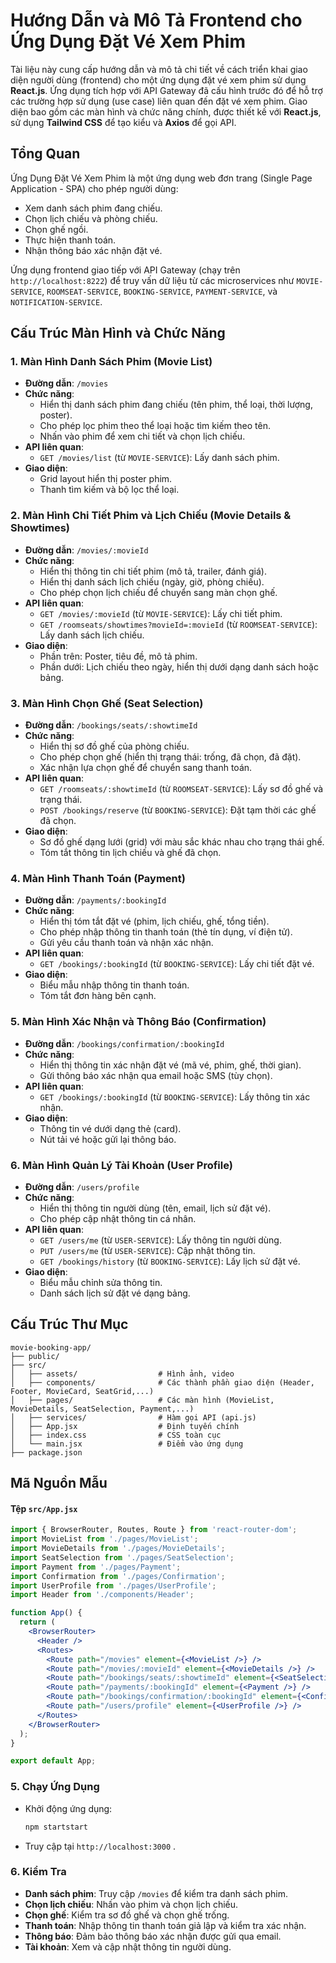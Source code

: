 # Hướng Dẫn và Mô Tả Frontend cho Ứng Dụng Đặt Vé Xem Phim

Tài liệu này cung cấp hướng dẫn và mô tả chi tiết về cách triển khai giao diện người dùng (frontend) cho một ứng dụng đặt vé xem phim sử dụng **React.js**. Ứng dụng tích hợp với API Gateway đã cấu hình trước đó để hỗ trợ các trường hợp sử dụng (use case) liên quan đến đặt vé xem phim. Giao diện bao gồm các màn hình và chức năng chính, được thiết kế với **React.js**, sử dụng **Tailwind CSS** để tạo kiểu và **Axios** để gọi API.

## Tổng Quan

Ứng Dụng Đặt Vé Xem Phim là một ứng dụng web đơn trang (Single Page Application - SPA) cho phép người dùng:
- Xem danh sách phim đang chiếu.
- Chọn lịch chiếu và phòng chiếu.
- Chọn ghế ngồi.
- Thực hiện thanh toán.
- Nhận thông báo xác nhận đặt vé.

Ứng dụng frontend giao tiếp với API Gateway (chạy trên `http://localhost:8222`) để truy vấn dữ liệu từ các microservices như `MOVIE-SERVICE`, `ROOMSEAT-SERVICE`, `BOOKING-SERVICE`, `PAYMENT-SERVICE`, và `NOTIFICATION-SERVICE`.

## Cấu Trúc Màn Hình và Chức Năng

### 1. Màn Hình Danh Sách Phim (Movie List)
- **Đường dẫn**: `/movies`
- **Chức năng**:
    - Hiển thị danh sách phim đang chiếu (tên phim, thể loại, thời lượng, poster).
    - Cho phép lọc phim theo thể loại hoặc tìm kiếm theo tên.
    - Nhấn vào phim để xem chi tiết và chọn lịch chiếu.
- **API liên quan**:
    - `GET /movies/list` (từ `MOVIE-SERVICE`): Lấy danh sách phim.
- **Giao diện**:
    - Grid layout hiển thị poster phim.
    - Thanh tìm kiếm và bộ lọc thể loại.

### 2. Màn Hình Chi Tiết Phim và Lịch Chiếu (Movie Details & Showtimes)
- **Đường dẫn**: `/movies/:movieId`
- **Chức năng**:
    - Hiển thị thông tin chi tiết phim (mô tả, trailer, đánh giá).
    - Hiển thị danh sách lịch chiếu (ngày, giờ, phòng chiếu).
    - Cho phép chọn lịch chiếu để chuyển sang màn chọn ghế.
- **API liên quan**:
    - `GET /movies/:movieId` (từ `MOVIE-SERVICE`): Lấy chi tiết phim.
    - `GET /roomseats/showtimes?movieId=:movieId` (từ `ROOMSEAT-SERVICE`): Lấy danh sách lịch chiếu.
- **Giao diện**:
    - Phần trên: Poster, tiêu đề, mô tả phim.
    - Phần dưới: Lịch chiếu theo ngày, hiển thị dưới dạng danh sách hoặc bảng.

### 3. Màn Hình Chọn Ghế (Seat Selection)
- **Đường dẫn**: `/bookings/seats/:showtimeId`
- **Chức năng**:
    - Hiển thị sơ đồ ghế của phòng chiếu.
    - Cho phép chọn ghế (hiển thị trạng thái: trống, đã chọn, đã đặt).
    - Xác nhận lựa chọn ghế để chuyển sang thanh toán.
- **API liên quan**:
    - `GET /roomseats/:showtimeId` (từ `ROOMSEAT-SERVICE`): Lấy sơ đồ ghế và trạng thái.
    - `POST /bookings/reserve` (từ `BOOKING-SERVICE`): Đặt tạm thời các ghế đã chọn.
- **Giao diện**:
    - Sơ đồ ghế dạng lưới (grid) với màu sắc khác nhau cho trạng thái ghế.
    - Tóm tắt thông tin lịch chiếu và ghế đã chọn.

### 4. Màn Hình Thanh Toán (Payment)
- **Đường dẫn**: `/payments/:bookingId`
- **Chức năng**:
    - Hiển thị tóm tắt đặt vé (phim, lịch chiếu, ghế, tổng tiền).
    - Cho phép nhập thông tin thanh toán (thẻ tín dụng, ví điện tử).
    - Gửi yêu cầu thanh toán và nhận xác nhận.
- **API liên quan**:
    - `GET /bookings/:bookingId` (từ `BOOKING-SERVICE`): Lấy chi tiết đặt vé.
- **Giao diện**:
    - Biểu mẫu nhập thông tin thanh toán.
    - Tóm tắt đơn hàng bên cạnh.

### 5. Màn Hình Xác Nhận và Thông Báo (Confirmation)
- **Đường dẫn**: `/bookings/confirmation/:bookingId`
- **Chức năng**:
    - Hiển thị thông tin xác nhận đặt vé (mã vé, phim, ghế, thời gian).
    - Gửi thông báo xác nhận qua email hoặc SMS (tùy chọn).
- **API liên quan**:
    - `GET /bookings/:bookingId` (từ `BOOKING-SERVICE`): Lấy thông tin xác nhận.
- **Giao diện**:
    - Thông tin vé dưới dạng thẻ (card).
    - Nút tải vé hoặc gửi lại thông báo.

### 6. Màn Hình Quản Lý Tài Khoản (User Profile)
- **Đường dẫn**: `/users/profile`
- **Chức năng**:
    - Hiển thị thông tin người dùng (tên, email, lịch sử đặt vé).
    - Cho phép cập nhật thông tin cá nhân.
- **API liên quan**:
    - `GET /users/me` (từ `USER-SERVICE`): Lấy thông tin người dùng.
    - `PUT /users/me` (từ `USER-SERVICE`): Cập nhật thông tin.
    - `GET /bookings/history` (từ `BOOKING-SERVICE`): Lấy lịch sử đặt vé.
- **Giao diện**:
    - Biểu mẫu chỉnh sửa thông tin.
    - Danh sách lịch sử đặt vé dạng bảng.

## Cấu Trúc Thư Mục
```
movie-booking-app/
├── public/
├── src/
│   ├── assets/                  # Hình ảnh, video
│   ├── components/              # Các thành phần giao diện (Header, Footer, MovieCard, SeatGrid,...)
│   ├── pages/                   # Các màn hình (MovieList, MovieDetails, SeatSelection, Payment,...)
│   ├── services/                # Hàm gọi API (api.js)
│   ├── App.jsx                  # Định tuyến chính
│   ├── index.css                # CSS toàn cục
│   └── main.jsx                 # Điểm vào ứng dụng
├── package.json
```

## Mã Nguồn Mẫu

#### Tệp `src/App.jsx`
```jsx
import { BrowserRouter, Routes, Route } from 'react-router-dom';
import MovieList from './pages/MovieList';
import MovieDetails from './pages/MovieDetails';
import SeatSelection from './pages/SeatSelection';
import Payment from './pages/Payment';
import Confirmation from './pages/Confirmation';
import UserProfile from './pages/UserProfile';
import Header from './components/Header';

function App() {
  return (
    <BrowserRouter>
      <Header />
      <Routes>
        <Route path="/movies" element={<MovieList />} />
        <Route path="/movies/:movieId" element={<MovieDetails />} />
        <Route path="/bookings/seats/:showtimeId" element={<SeatSelection />} />
        <Route path="/payments/:bookingId" element={<Payment />} />
        <Route path="/bookings/confirmation/:bookingId" element={<Confirmation />} />
        <Route path="/users/profile" element={<UserProfile />} />
      </Routes>
    </BrowserRouter>
  );
}

export default App;
```

### 5. Chạy Ứng Dụng
- Khởi động ứng dụng:
  ```bash
  npm startstart
  ```
- Truy cập tại `http://localhost:3000` .

### 6. Kiểm Tra
- **Danh sách phim**: Truy cập `/movies` để kiểm tra danh sách phim.
- **Chọn lịch chiếu**: Nhấn vào phim và chọn lịch chiếu.
- **Chọn ghế**: Kiểm tra sơ đồ ghế và chọn ghế trống.
- **Thanh toán**: Nhập thông tin thanh toán giả lập và kiểm tra xác nhận.
- **Thông báo**: Đảm bảo thông báo xác nhận được gửi qua email.
- **Tài khoản**: Xem và cập nhật thông tin người dùng.
